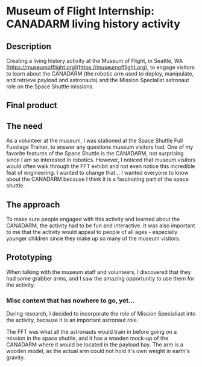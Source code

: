 # Museum of Flight Internship: CANADARM living history activity

## Description
Creating a living history activity at the Museum of Flight, in Seattle, WA [https://museumofflight.org](https://museumofflight.org), to engage visitors to learn about the CANADARM (the robotic arm used to deploy, manipulate, and retrieve payload and astronauts) and the Mission Specialist astronaut role on the Space Shuttle missions. 

## Final product


## The need
As a volunteer at the museum, I was stationed at the Space Shuttle Full Fuselage Trainer, to answer any questions museum visitors had. One of my favorite features of the Space Shuttle is the CANADARM, not surprising since I am so interested in robotics.  However, I noticed that museum visitors would often walk through the FFT exhibit and not even notice this incredible feat of engineering.  I wanted to change that... I wanted everyone to know about the CANADARM because I think it is a fascinating part of the space shuttle.


## The approach
To make sure people engaged with this activity and learned about the CANADARM, the activity had to be fun and interactive. It was also important to me that the activity would appeal to people of all ages - especially younger children since they make up so many of the museum visitors.



## Prototyping
When talking with the museum staff and volunteers, I discovered that they had some grabber arms, and I saw the amazing opportunity to use them for the activity. 



### Misc content that has nowhere to go, yet...
During research, I decided to incorporate the role of Mission Specialiast into the activity, because it is an important astronaut role. 

The FFT was what all the astronauts would train in before going on a mission in the space shuttle, and it has a wooden mock-up of the CANADARM where it would be located in the payload bay. The arm is a wooden model, as the actual arm could not hold it's own weight in earth's gravity. 